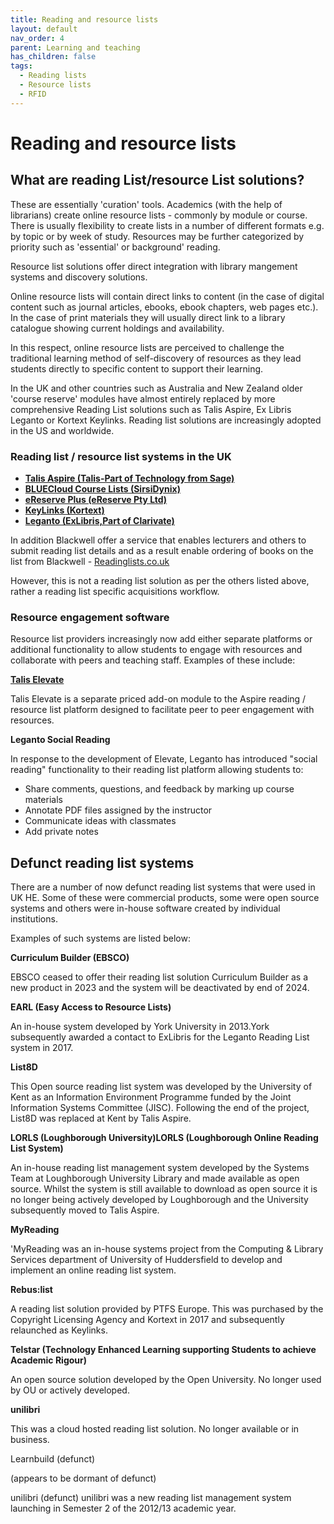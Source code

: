 ```yaml
---
title: Reading and resource lists
layout: default
nav_order: 4
parent: Learning and teaching
has_children: false
tags:
  - Reading lists
  - Resource lists
  - RFID
---
```


# Reading and resource lists

## What are reading List/resource List solutions?

These are essentially 'curation' tools. Academics (with the help of librarians) create online resource lists - commonly by module or course. There is usually flexibility to create lists in a number of different formats e.g. by topic or by week of study. Resources may be further categorized by priority such as 'essential' or background' reading.

Resource list solutions offer direct integration with library mangement systems and discovery solutions.

Online resource lists will contain direct links to content (in the case of digital content such as journal articles, ebooks, ebook chapters, web pages etc.). In the case of print materials they will usually direct link to a library catalogue showing current holdings and availability.

In this respect, online resource lists are perceived to challenge the traditional learning method of self-discovery of resources as they lead students directly to specific content to support their learning.

In the UK and other countries such as Australia and New Zealand older 'course reserve' modules have almost entirely replaced by more comprehensive Reading List solutions such as Talis Aspire, Ex Libris Leganto or Kortext Keylinks. Reading list solutions are increasingly adopted in the US and worldwide.

### Reading list / resource list systems in the UK

- **[Talis Aspire (Talis-Part of Technology from Sage)](https://talis.com/talis-aspire/)**
- **[BLUECloud Course Lists (SirsiDynix)](https://www.sirsidynix.com/bluecloud-course-lists/)**
- **[eReserve Plus (eReserve Pty Ltd)](https://www.ereserve.com.au/)**
- **[KeyLinks (Kortext)](https://www.kortext.com/keylinks/)**
- **[Leganto (ExLibris,Part of Clarivate)](https://exlibrisgroup.com/products/leganto-reading-list-management-system/)**

In addition Blackwell offer a service that enables lecturers and others to submit reading list details and as a result enable ordering of books on the list from Blackwell - [Readinglists.co.uk](https://blackwells.co.uk/rsl/index.dfp)

However, this is not a reading list solution as per the others listed above, rather a reading list specific acquisitions workflow.

### Resource engagement software

Resource list providers increasingly now add either separate platforms or additional functionality to allow students to engage with resources and collaborate with peers and teaching staff. Examples of these include:

**[Talis Elevate](https://talis.com/talis-elevate/)**

Talis Elevate is a separate priced add-on module to the Aspire reading / resource list platform designed to facilitate peer to peer engagement with resources.

**Leganto Social Reading**

In response to the development of Elevate, Leganto has introduced "social reading" functionality to their reading list platform allowing students to:

- Share comments, questions, and feedback by marking up course materials
- Annotate PDF files assigned by the instructor
- Communicate ideas with classmates
- Add private notes

## Defunct reading list systems

There are a number of now defunct reading list systems that were used in UK HE. Some of these were commercial products, some were open source systems and others were in-house software created by individual institutions.

Examples of such systems are listed below:

**Curriculum Builder (EBSCO)**

EBSCO ceased to offer their reading list solution Curriculum Builder as a new product in 2023 and the system will be deactivated by end of 2024.

**EARL (Easy Access to Resource Lists)**

An in-house system developed by York University in 2013.York subsequently awarded a contact to ExLibris for the Leganto Reading List system in 2017.

**List8D**

This Open source reading list system was developed by the University of Kent as an Information Environment Programme funded by the Joint Information Systems Committee (JISC). Following the end of the project, List8D was replaced at Kent by Talis Aspire.

**LORLS (Loughborough University)LORLS (Loughborough Online Reading List System)**

An in-house reading list management system developed by the Systems Team at Loughborough University Library and made available as open source. Whilst the system is still available to download as open source it is no longer being actively developed by Loughborough and the University subsequently moved to Talis Aspire.

**MyReading**

'MyReading was an in-house systems project from the Computing & Library Services department of University of Huddersfield to develop and implement an online reading list system.

**Rebus:list**

A reading list solution provided by PTFS Europe. This was purchased by the Copyright Licensing Agency and Kortext in 2017 and subsequently relaunched as Keylinks.

**Telstar (Technology Enhanced Learning supporting Students to achieve Academic Rigour)**

An open source solution developed by the Open University. No longer used by OU or actively developed.

**unilibri**

This was a cloud hosted reading list solution. No longer available or in business.

Learnbuild (defunct)

(appears to be dormant of defunct)

unilibri (defunct) unilibri was a new reading list management system launching in Semester 2 of the 2012/13 academic year.

[](https://talis.com/talis-elevate/)
